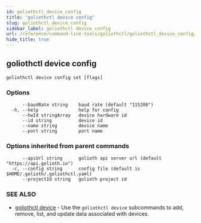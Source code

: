 ```yaml
---
id: goliothctl_device_config
title: "goliothctl device config"
slug: goliothctl_device_config
sidebar_label: goliothctl device config
url: /reference/command-line-tools/goliothctl/goliothctl_device_config/
hide_title: true
---
```

## goliothctl device config



```
goliothctl device config set [flags]
```

### Options

```
      --baudRate string    baud rate (default "115200")
  -h, --help               help for config
      --hwId stringArray   device hardware id
      --id string          device id
      --name string        device name
      --port string        port name
```

### Options inherited from parent commands

```
      --apiUrl string      golioth api server url (default "https://api.golioth.io")
  -c, --config string      config file (default is $HOME/.golioth/.goliothctl.yaml)
      --projectId string   golioth project id
```

### SEE ALSO

* [goliothctl device](/reference/command-line-tools/goliothctl/goliothctl_device/)	 - Use the `goliothctl device` subcommands to add, remove, list, and update data associated with devices.

